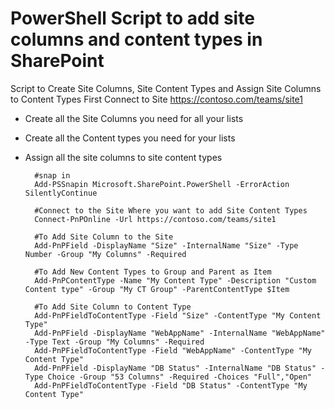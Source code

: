 # PowerShell Script to add site columns and content types in SharePoint

 
Script to Create Site Columns, Site Content Types and Assign Site Columns to Content Types
First Connect to Site https://contoso.com/teams/site1
- Create all the Site Columns you need for all your lists
- Create all the Content types you need for your lists
- Assign all the site columns to site content types

        #snap in
        Add-PSSnapin Microsoft.SharePoint.PowerShell -ErrorAction SilentlyContinue 

        #Connect to the Site Where you want to add Site Content Types
        Connect-PnPOnline -Url https://contoso.com/teams/site1

        #To Add Site Column to the Site
        Add-PnPField -DisplayName "Size" -InternalName "Size" -Type Number -Group "My Columns" -Required 

        #To Add New Content Types to Group and Parent as Item
        Add-PnPContentType -Name "My Content Type" -Description "Custom Content type" -Group "My CT Group" -ParentContentType $Item

        #To Add Site Column to Content Type
        Add-PnPFieldToContentType -Field "Size" -ContentType "My Content Type" 
        Add-PnPField -DisplayName "WebAppName" -InternalName "WebAppName" -Type Text -Group "My Columns" -Required 
        Add-PnPFieldToContentType -Field "WebAppName" -ContentType "My Content Type" 
        Add-PnPField -DisplayName "DB Status" -InternalName "DB Status" -Type Choice -Group "53 Columns" -Required -Choices "Full","Open"
        Add-PnPFieldToContentType -Field "DB Status" -ContentType "My Content Type" 

